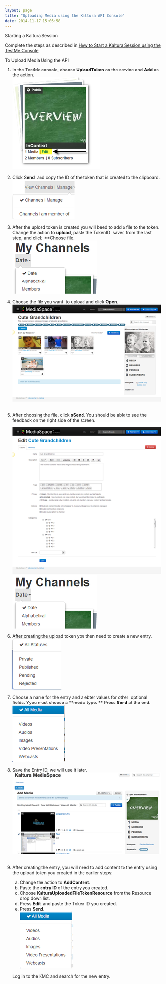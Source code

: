```yaml
---
layout: page
title: "Uploading Media using the Kaltura API Console"
date: 2014-11-17 15:05:58
---
```


<p id="UploadingMediawiththeAPI-StartinganewKalturaSession" class="mce-heading-2">
  Starting a Kaltura Session
</p>

<span>Complete the steps as described in <a href="{{site.url}}/documentation/Knowledge/how-start-kaltura-session-using-testme-console.html">How to Start a Kaltura Session using the TestMe Console</a></span>

<p id="UploadingMediawiththeAPI-UploadingMediaUsingtheAPI:" class="mce-procedure">
  To Upload Media Using the API
</p>

1.  In the TestMe console, choose **UploadToken** as the service and **Add** as the action.  
    <img src="../../assets/2294.img">
      
    
2.  Click S**end**  and copy the ID of the token that is created to the clipboard.  
    <img src="../../assets/2295.img">
     
3.  After the upload token is created you will beed to add a file to the token. Change the action to **upload**, paste the TokenID  saved from the last step, and click  **Choose file.  
    <img src="../../assets/2296.img">
      
    
4.  Choose the file you want  to upload and click **Open**.  
    <img src="../../assets/2297.img">
     
5.  After choosing the file, click **sSend**. You should be able to see the feedback on the right side of the screen.  
    <img src="../../assets/2298.img">
    <img src="../../assets/2299.img">
      
    
6.  After creating the upload token you then need to create a new entry.  
    <img src="../../assets/2300.img">
      
    
7.  Choose a name for the entry and a ebter values for other  optional fields. Yyou must choose a **media type. ** Press **Send** at the end.  
    <img src="../../assets/2301.img">
      
    
8.  Save the Entry ID, we will use it later.  
    <img src="../../assets/2302.img">
     
9.  After creating the entry, you will need to add content to the entry using the upload token you created in the earlier steps:<ol style="list-style-type: lower-alpha;">
      <li>
        Change the action to <strong>AddContent</strong>.
      </li>
      <li>
        Paste the <strong>entry ID </strong>of the entry you created.
      </li>
      <li>
        Choose <strong>KalturaUploadedFileTokenResource</strong> from the Resource drop down list.
      </li>
      <li>
        Press <strong>Edit</strong>, and paste the Token ID you created.
      </li>
      <li>
        Press <strong>Send</strong>.<br /><img src="../../assets/2303.img">
      </li>
    </ol>
    
    Log in to the KMC and search for the new entry.